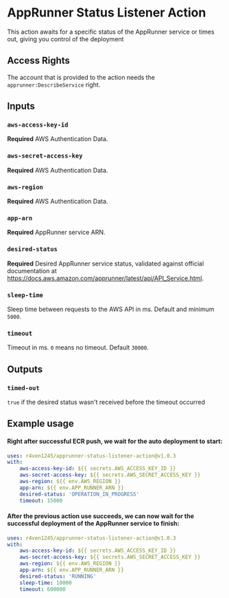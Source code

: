 # AppRunner Status Listener Action

This action awaits for a specific status of the AppRunner service or times out, giving you control of the deployment

## Access Rights

The account that is provided to the action needs the `apprunner:DescribeService` right.

## Inputs

### `aws-access-key-id`

**Required** AWS Authentication Data.

### `aws-secret-access-key`

**Required** AWS Authentication Data.

### `aws-region`

**Required** AWS Authentication Data.

### `app-arn`

**Required** AppRunner service ARN.

### `desired-status`

**Required** Desired AppRunner service status, validated against official documentation at https://docs.aws.amazon.com/apprunner/latest/api/API_Service.html.

### `sleep-time`

Sleep time between requests to the AWS API in ms. Default and minimum `5000`.

### `timeout`

Timeout in ms. `0` means no timeout. Default `30000`.

## Outputs

### `timed-out`

`true` if the desired status wasn't received before the timeout occurred

## Example usage

#### Right after successful ECR push, we wait for the auto deployment to start:

```yaml
uses: r4ven1245/apprunner-status-listener-action@v1.0.3
with:
    aws-access-key-id: ${{ secrets.AWS_ACCESS_KEY_ID }}
    aws-secret-access-key: ${{ secrets.AWS_SECRET_ACCESS_KEY }}
    aws-region: ${{ env.AWS_REGION }}
    app-arn: ${{ env.APP_RUNNER_ARN }}
    desired-status: 'OPERATION_IN_PROGRESS'
    timeout: 15000
```

#### After the previous action use succeeds, we can now wait for the successful deployment of the AppRunner service to finish:

```yaml
uses: r4ven1245/apprunner-status-listener-action@v1.0.3
with:
    aws-access-key-id: ${{ secrets.AWS_ACCESS_KEY_ID }}
    aws-secret-access-key: ${{ secrets.AWS_SECRET_ACCESS_KEY }}
    aws-region: ${{ env.AWS_REGION }}
    app-arn: ${{ env.APP_RUNNER_ARN }}
    desired-status: 'RUNNING'
    sleep-time: 10000
    timeout: 600000
```
